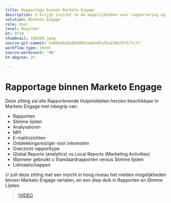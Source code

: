 ```yaml
---
title: Rapportage binnen Marketo Engage
description: U krijgt inzicht in de mogelijkheden voor rapportering op hoog niveau binnen Marketo Engage en u duikt diep in Rapporten en Slimme Lijsten.
solution: Marketo Engage
role: User
level: Beginner
kt: 9710
thumbnail: 340309.jpeg
source-git-commit: edd0bdb28a9b3d065a64a95af6a216b747577c77
workflow-type: tm+mt
source-wordcount: '96'
ht-degree: 2%

---
```


# Rapportage binnen Marketo Engage

Deze zitting zal alle Rapporterende Hulpmiddelen herzien beschikbaar in Marketo Engage met inbegrip van:

* Rapporten
* Slimme lijsten
* Analysatoren
* MPI
* E-mailinzichten
* Ontdekkingsreiziger voor inkomsten
* Overzicht rapporttype
* Global Reports (analytics) vs Local Reports (Marketing Activities)
* Wanneer gebruikt u Standaardrapporten versus Slimme lijsten
* Lidmaatschappen

U zult deze zitting met een inzicht in hoog niveau het melden mogelijkheden binnen Marketo Engage verlaten, en een diep duik in Rapporten en Slimme Lijsten.

>[!VIDEO](https://video.tv.adobe.com/v/340309/?quality=12&learn=on)
